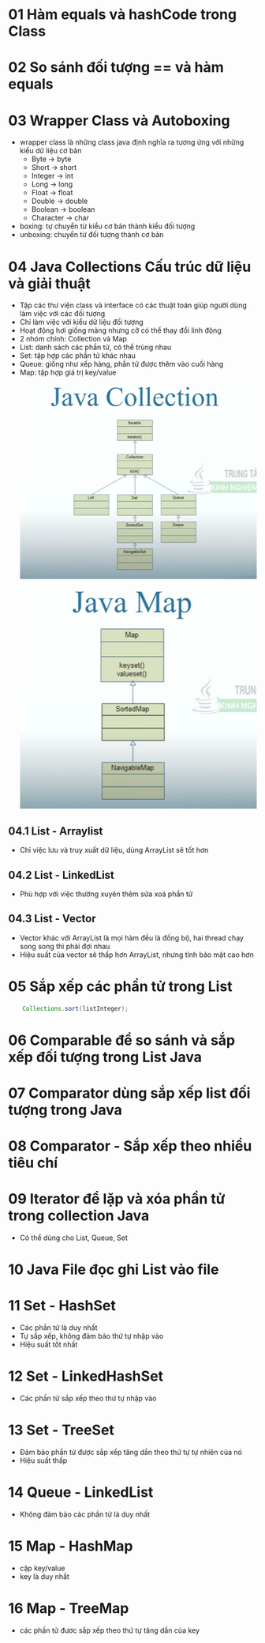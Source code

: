 # 01 Hàm equals và hashCode trong Class
# 02 So sánh đối tượng == và hàm equals
# 03 Wrapper Class và Autoboxing
- wrapper class là những class java định nghĩa ra tương ứng với những kiểu dữ liệu cơ bản
  - Byte -> byte
  - Short -> short
  - Integer -> int
  - Long -> long
  - Float -> float
  - Double -> double
  - Boolean -> boolean
  - Character -> char
- boxing: tự chuyển từ kiểu cơ bản thành kiểu đối tượng
- unboxing: chuyển từ đối tượng thành cơ bản
# 04 Java Collections Cấu trúc dữ liệu và giải thuật
- Tập các thư viện class và interface có các thuật toán giúp người dùng làm việc với các đối tượng
- Chỉ làm việc với kiểu dữ liệu đối tượng
- Hoạt động hơi giống mảng nhưng cỡ có thể thay đổi linh động
- 2 nhóm chính: Collection và Map
- List: danh sách các phần tử, có thể trùng nhau
- Set: tập hợp các phần tử khác nhau
- Queue: giống như xếp hàng, phần tử được thêm vào cuối hàng
- Map: tập hợp giá trị key/value
![Java Collection](java_collection.PNG)
![Java Collection](java_map.PNG)

## 04.1 List - Arraylist
- Chỉ việc lưu và truy xuất dữ liệu, dùng ArrayList sẽ tốt hơn
## 04.2 List - LinkedList
- Phù hợp với việc thường xuyên thêm sửa xoá phần tử
## 04.3 List - Vector
- Vector khác với ArrayList là mọi hàm đều là đồng bộ, hai thread chạy song song thì phải đợi nhau
- Hiệu suất của vector sẽ thấp hơn ArrayList, nhưng tính bảo mật cao hơn
# 05 Sắp xếp các phần tử trong List
```java
    Collections.sort(listInteger);
```
# 06 Comparable để so sánh và sắp xếp đối tượng trong List Java
# 07 Comparator dùng sắp xếp list đối tượng trong Java
# 08 Comparator - Sắp xếp theo nhiều tiêu chí
# 09 Iterator để lặp và xóa phần tử trong collection Java
- Có thể dùng cho List, Queue, Set
# 10 Java File đọc ghi List vào file
# 11 Set - HashSet
- Các phần tử là duy nhất
- Tự sắp xếp, không đảm bảo thứ tự nhập vào
- Hiệu suất tốt nhất
# 12 Set - LinkedHashSet
- Các phần tử sắp xếp theo thứ tự nhập vào
# 13 Set - TreeSet
- Đảm bảo phần tử được sắp xếp tăng dần theo thứ tự tự nhiên của nó
- Hiệu suất thấp
# 14 Queue - LinkedList
- Không đảm bảo các phần tử là duy nhất
# 15 Map - HashMap
- cặp key/value
- key là duy nhất
# 16 Map - TreeMap
- các phần tử đươc sắp xếp theo thứ tự tăng dần của key